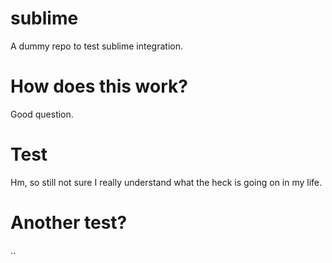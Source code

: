 sublime
=======

A dummy repo to test sublime integration.

# How does this work?

Good question.

# Test

Hm, so still not sure I really understand what the heck is going on in my life.

# Another test?

..